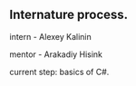 ## Internature process.

intern - Alexey Kalinin

mentor - Arakadiy Hisink

current step: basics of C#.
